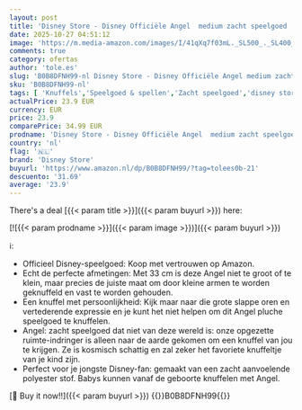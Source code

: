 ```yaml
---
layout: post
title: 'Disney Store - Disney Officiële Angel  medium zacht speelgoed  Lilo & Stitch  slap pluche pop met flexibele oren en geborduurde details voor kinderen - 33 x 40 x 25 cm  h x b x d  - geschikt voor leeftijden 0+'
date: 2025-10-27 04:51:12
image: 'https://m.media-amazon.com/images/I/41qXq7f03mL._SL500_._SL400_.jpg'
comments: true
category: ofertas
author: 'tole.es'
slug: 'B0B8DFNH99-nl Disney Store - Disney Officiële Angel medium zacht...'
sku: 'B0B8DFNH99-nl'
tags: [ 'Knuffels','Speelgoed & spellen','Zacht speelgoed','disney store','🇳🇱', ]
actualPrice: 23.9 EUR
currency: EUR
price: 23.9
comparePrice: 34.99 EUR
prodname: 'Disney Store - Disney Officiële Angel  medium zacht speelgoed  Lilo & Stitch  slap pluche pop met flexibele oren en geborduurde details voor kinderen - 33 x 40 x 25 cm  h x b x d  - geschikt voor leeftijden 0+'
country: 'nl'
flag: '🇳🇱'
brand: 'Disney Store'
buyurl: 'https://www.amazon.nl/dp/B0B8DFNH99/?tag=tolees0b-21'
descuento: '31.69'
average: '23.9'
---
```


There's a deal [{{< param title >}}]({{< param buyurl >}})  here:

[![{{< param prodname >}}]({{< param image >}})]({{< param buyurl >}})

ℹ️:

- Officieel Disney-speelgoed: Koop met vertrouwen op Amazon.
- Echt de perfecte afmetingen: Met 33 cm is deze Angel niet te groot of te klein, maar precies de juiste maat om door kleine armen te worden geknuffeld en vast te worden gehouden.
- Een knuffel met persoonlijkheid: Kijk maar naar die grote slappe oren en vertederende expressie en je kunt het niet helpen om dit Angel pluche speelgoed te knuffelen.
- Angel: zacht speelgoed dat niet van deze wereld is: onze opgezette ruimte-indringer is alleen naar de aarde gekomen om een knuffel van jou te krijgen. Ze is kosmisch schattig en zal zeker het favoriete knuffeltje van je kind zijn.
- Perfect voor je jongste Disney-fan: gemaakt van een zacht aanvoelende polyester stof. Babys kunnen vanaf de geboorte knuffelen met Angel.

[🛒 Buy it now!!]({{< param buyurl >}})
{{<world>}}B0B8DFNH99{{</world>}}
